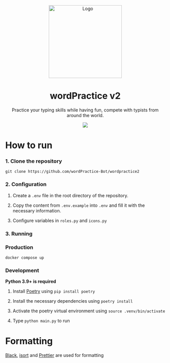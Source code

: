 <div align="center">
    <img src="https://i.imgur.com/zuEi84v.png" alt="Logo" width="230" height="230">
    <h1 >wordPractice v2</h1>
    <p >Practice your typing skills while having fun, compete with typists from around the world.</p>
    <a href="https://discord.gg/wordpractice">
        <img src="https://img.shields.io/discord/742960643312713738?logo=discord&style=for-the-badge"></img>
    </a>
</div>

# How to run

### 1. Clone the repository

`git clone https://github.com/wordPractice-Bot/wordpractice2`

### 2. Configuration

1. Create a `.env` file in the root directory of the repository.

2. Copy the content from `.env.example` into `.env` and fill it with the necessary information.

3. Configure variables in `roles.py` and `icons.py`

### 3. Running

### Production

`docker compose up`

### Development

**Python 3.9+ is required**

1. Install [Poetry](https://python-poetry.org/) using `pip install poetry`

2. Install the necessary dependencies using `poetry install`

3. Activate the poetry virtual environment using `source .venv/bin/activate`

4. Type `python main.py` to run

# Formatting

[Black](https://github.com/psf/black), [isort](https://github.com/PyCQA/isort) and [Prettier](https://prettier.io/) are used for formatting
